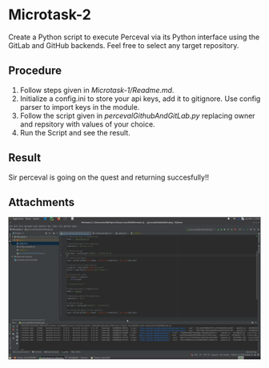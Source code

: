 # Microtask-2
Create a Python script to execute Perceval via its Python interface using the GitLab and GitHub backends. Feel free to select any target repository.

## Procedure
1. Follow steps given in <em>Microtask-1/Readme.md</em>.
2. Initialize a config.ini to store your api keys, add it to gitignore. Use config parser to import keys in the module.
3. Follow the script given in <em>percevalGithubAndGitLab.py</em> replacing owner and repsitory with values of your choice.
4. Run the Script and see the result.

## Result
Sir perceval is going on the quest and returning succesfully!!

## Attachments
![Image](Microtask-2/Microtask-2.png)
